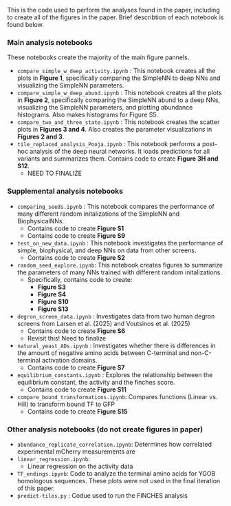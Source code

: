 This is the code used to perform the analyses found in the paper, including to create all of the figures in the paper. Brief describtion of each notebook is found below. 

### Main analysis notebooks
These notebooks create the majority of the main figure pannels. 
- `compare_simple_w_deep_activity.ipynb` : This notebook creates all the plots in **Figure 1**, specifically comparing the SimpleNN to deep NNs and visualizing the SimpleNN parameters.
- `compare_simple_w_deep_abund.ipynb` : This notebook creates all the plots in **Figure 2**, specifically comparing the SimpleNN abund to a deep NNs, visualizing the SimpleNN parameters, and plotting abundance histograms. Also makes histograms for Figure S5.
- `compare_two_and_three_state.ipynb` : This notebook creates the scatter plots in **Figures 3 and 4**. Also creates the parameter visualizations in **Figures 2 and 3**.
- `tile_replaced_analysis_Pooja.ipynb` : This notebook performs a post-hoc analysis of the deep neural networks. It loads predictions for all variants and summarizes them. Contains code to create **Figure 3H and S12**.
	- NEED TO FINALIZE

### Supplemental analysis notebooks
- `comparing_seeds.ipynb` : This notebook compares the performance of many different random initalizations of the SimpleNN and BiophysicalNNs. 
	- Contains code to create **Figure S1**
	- Contains code to create **Figure S9**
- `test_on_new_data.ipynb` : This notebook investigates the performance of simple, biophysical, and deep NNs on data from other screens.
	- Contains code to create **Figure S2**
- `random_seed_explore.ipynb`: This notebook creates figures to summarize the parameters of many NNs trained with different random initalizations.  
	- Specifically, contains code to create:
		- **Figure S3**
    	- **Figure S4**
		- **Figure S10**
		- **Figure S13**
- `degron_screen_data.ipynb` : Investigates data from two human degron screens from Larsen et al. (2025) and Voutsinos et al. (2025)
	- Contains code to create **Figure S6**
	- Revisit this! Need to finalize
 - `natural_yeast_ADs.ipynb` : Investigates whether there is differences in the amount of negative amino acids between C-terminal and non-C-terminal activation domains.
	- Contains code to create **Figure S7**
 - `equilibrium_constants.ipynb` : Explores the relationship between the equilibrium constant, the activity and the finches score.
	- Contains code to create **Figure S11**
- `compare_bound_transformations.ipynb`: Compares functions (Linear vs. Hill) to transform bound TF to GFP
	- Contains code to create **Figure S15**

### Other analysis notebooks (do not create figures in paper)
- `abundance_replicate_correlation.ipynb`: Determines how correlated experimental mCherry measurements are
- `linear_regression.ipynb`:
  	- Linear regression on the activity data
-  `TF_endings.ipynb`: Code to analyze the terminal amino acids for YGOB homologous sequences. These plots were not used in the final iteration of this paper.
-  `predict-tiles.py` : Codue used to run the FINCHES analysis
 
